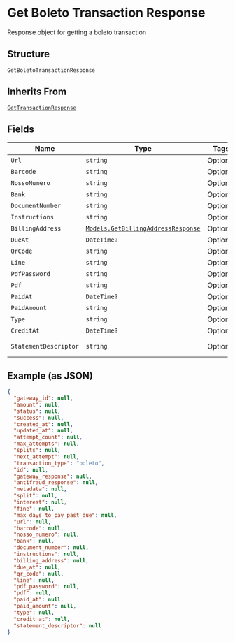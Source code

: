 
# Get Boleto Transaction Response

Response object for getting a boleto transaction

## Structure

`GetBoletoTransactionResponse`

## Inherits From

[`GetTransactionResponse`](../../doc/models/get-transaction-response.md)

## Fields

| Name | Type | Tags | Description |
|  --- | --- | --- | --- |
| `Url` | `string` | Optional | - |
| `Barcode` | `string` | Optional | - |
| `NossoNumero` | `string` | Optional | - |
| `Bank` | `string` | Optional | - |
| `DocumentNumber` | `string` | Optional | - |
| `Instructions` | `string` | Optional | - |
| `BillingAddress` | [`Models.GetBillingAddressResponse`](../../doc/models/get-billing-address-response.md) | Optional | - |
| `DueAt` | `DateTime?` | Optional | - |
| `QrCode` | `string` | Optional | - |
| `Line` | `string` | Optional | - |
| `PdfPassword` | `string` | Optional | - |
| `Pdf` | `string` | Optional | - |
| `PaidAt` | `DateTime?` | Optional | - |
| `PaidAmount` | `string` | Optional | - |
| `Type` | `string` | Optional | - |
| `CreditAt` | `DateTime?` | Optional | - |
| `StatementDescriptor` | `string` | Optional | Soft Descriptor |

## Example (as JSON)

```json
{
  "gateway_id": null,
  "amount": null,
  "status": null,
  "success": null,
  "created_at": null,
  "updated_at": null,
  "attempt_count": null,
  "max_attempts": null,
  "splits": null,
  "next_attempt": null,
  "transaction_type": "boleto",
  "id": null,
  "gateway_response": null,
  "antifraud_response": null,
  "metadata": null,
  "split": null,
  "interest": null,
  "fine": null,
  "max_days_to_pay_past_due": null,
  "url": null,
  "barcode": null,
  "nosso_numero": null,
  "bank": null,
  "document_number": null,
  "instructions": null,
  "billing_address": null,
  "due_at": null,
  "qr_code": null,
  "line": null,
  "pdf_password": null,
  "pdf": null,
  "paid_at": null,
  "paid_amount": null,
  "type": null,
  "credit_at": null,
  "statement_descriptor": null
}
```

